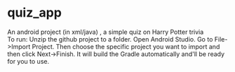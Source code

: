 # quiz_app
An android project (in xml/java) , a simple quiz on Harry Potter trivia
</br>To run:
Unzip the github project to a folder. Open Android Studio. Go to File->Import Project. Then choose the specific project you want to import and then click Next->Finish. It will build the Gradle automatically and'll be ready for you to use.
